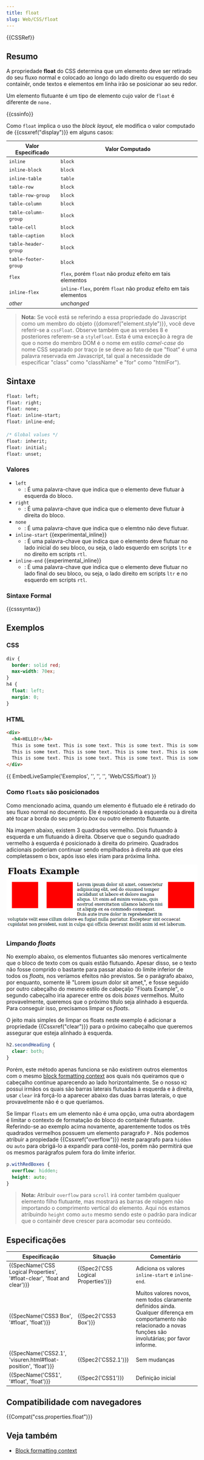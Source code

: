 ```yaml
---
title: float
slug: Web/CSS/float
---
```


{{CSSRef}}

## Resumo

A propriedade **float** do CSS determina que um elemento deve ser retirado do seu fluxo normal e colocado ao longo do lado direito ou esquerdo do seu containêr, onde textos e elementos em linha irão se posicionar ao seu redor.

Um elemento flutuante é um tipo de elemento cujo valor de `float` é diferente de `none.`

{{cssinfo}}

Como `float` implica o uso the _block layout,_ ele modifica o valor computado de {{cssxref("display")}} em alguns casos:

| Valor Especificado   | Valor Computado                                                  |
| -------------------- | ---------------------------------------------------------------- |
| `inline`             | `block`                                                          |
| `inline-block`       | `block`                                                          |
| `inline-table`       | `table`                                                          |
| `table-row`          | `block`                                                          |
| `table-row-group`    | `block`                                                          |
| `table-column`       | `block`                                                          |
| `table-column-group` | `block`                                                          |
| `table-cell`         | `block`                                                          |
| `table-caption`      | `block`                                                          |
| `table-header-group` | `block`                                                          |
| `table-footer-group` | `block`                                                          |
| `flex`               | `flex`, porém `float` não produz efeito em tais elementos        |
| `inline-flex`        | `inline-flex`, porém `float` não produz efeito em tais elementos |
| _other_              | _unchanged_                                                      |

> **Nota:** Se você está se referindo a essa propriedade do Javascript como um membro do objeto {{domxref("element.style")}}, você deve referir-se a `cssFloat`. Observe também que as versões 8 e posteriores referem-se a `styleFloat`. Esta é uma exceção à regra de que o nome do membro DOM é o nome em estilo _camel-case_ do nome CSS separado por traço (e se deve ao fato de que "float" é uma palavra reservada em Javascript, tal qual a necessidade de especificar "class" como "className" e "for" como "htmlFor").

## Sintaxe

```css
float: left;
float: right;
float: none;
float: inline-start;
float: inline-end;

/* Global values */
float: inherit;
float: initial;
float: unset;
```

### Valores

- `left`
  - : É uma palavra-chave que indica que o elemento deve flutuar à esquerda do bloco.
- `right`
  - : É uma palavra-chave que indica que o elemento deve flutuar à direita do bloco.
- `none`
  - : É uma palavra-chave que indica que o elemtno não deve flutuar.
- `inline-start` {{experimental_inline}}
  - : É uma palavra-chave que indica que o elemento deve flutuar no lado inicial do seu bloco, ou seja, o lado esquerdo em scripts `ltr` e no direito em scripts `rtl`.
- `inline-end` {{experimental_inline}}
  - : É uma palavra-chave que indica que o elemento deve flutuar no lado final do seu bloco, ou seja, o lado direito em scripts `ltr` e no esquerdo em scripts `rtl`.

### Sintaxe Formal

{{csssyntax}}

## Exemplos

### CSS

```css
div {
  border: solid red;
  max-width: 70ex;
}
h4 {
  float: left;
  margin: 0;
}
```

### HTML

```html
<div>
  <h4>HELLO!</h4>
  This is some text. This is some text. This is some text. This is some text.
  This is some text. This is some text. This is some text. This is some text.
  This is some text. This is some text. This is some text. This is some text.
</div>
```

{{ EmbedLiveSample('Exemplos', '', '', '', 'Web/CSS/float') }}

### Como `floats` são posicionados

Como mencionado acima, quando um elemento é flutuado ele é retirado do seu fluxo normal no documento. Ele é reposicionado à esquerda ou à direita até tocar a borda do seu próprio _box_ ou outro elemento flutuante.

Na imagem abaixo, existem 3 quadrados vermelho. Dois flutuando à esquerda e um flutuando à direita. Observe que o segundo quadrado vermelho à esquerda é posicionado à direita do primeiro. Quadrados adicionais poderiam continuar sendo empilhados à direita até que eles completassem o box, após isso eles iriam para próxima linha.

![](floats.png)

### Limpando _floats_

No exemplo abaixo, os elementos flutuantes são menores verticalmente que o bloco de texto com os quais estão flutuando. Apesar disso, se o texto não fosse comprido o bastante para passar abaixo do limite inferior de todos os _floats,_ nos veríamos efeitos não previstos. Se o parágrafo abaixo, por enquanto, somente lê "Lorem ipsum dolor sit amet,", e fosse seguido por outro cabeçalho do mesmo estilo de cabeçaljo "Floats Example", o segundo cabeçalho iria aparecer entre os dois _boxes_ vermelhos. Muito provavelmente, queremos que o próximo título seja alinhado à esquerda. Para conseguir isso, precisamos limpar os _floats_.

O jeito mais simples de limpar os floats neste exemplo é adicionar a propriedade {{Cssxref("clear")}} para o próximo cabeçalho que queremos assegurar que esteja alinhado à esquerda.

```css
h2.secondHeading {
  clear: both;
}
```

Porém, este método apenas funciona se não existirem outros elementos com o mesmo [block formatting context](/pt-BR/docs/Web/CSS/block_formatting_context) aos quais nós queiramos que o cabeçalho continue aparecendo ao lado horizontalmente. Se o nosso `H2` possui irmãos os quais são barras laterais flutuadas à esquerda e à direita, usar `clear` irá forçá-lo a aparecer abaixo das duas barras laterais, o que provavelmente não é o que queríamos.

Se limpar `floats` em um elemento não é uma opção, uma outra abordagem é limitar o contexto de formatação do bloco do containêr flutuante. Referindo-se ao exemplo acima novamente, aparentemente todos os três quadrados vermelhos possuem um elemento paragrafo `P` . Nós podemos atribuir a propiedade {{Cssxref("overflow")}} neste paragrafo para `hidden` ou `auto` para obrigá-lo a expandir para contê-los, porém não permitirá que os mesmos parágrafos pulem fora do limite inferior.

```css
p.withRedBoxes {
  overflow: hidden;
  height: auto;
}
```

> **Nota:** Atribuir `overflow` para `scroll` irá conter também qualquer elemento filho flutuante, mas mostrará as barras de rolagem não importando o comprimento vertical do elemento. Aqui nós estamos atribuindo `height` como `auto` mesmo sendo este o padrão para indicar que o containêr deve crescer para acomodar seu conteúdo.

## Especificações

| Especificação                                                             | Situação                            | Comentário                                                                                                                                                           |
| ------------------------------------------------------------------------- | ----------------------------------- | -------------------------------------------------------------------------------------------------------------------------------------------------------------------- |
| {{SpecName('CSS Logical Properties', '#float-clear', 'float and clear')}} | {{Spec2('CSS Logical Properties')}} | Adiciona os valores `inline-start` e `inline-end`.                                                                                                                   |
| {{SpecName('CSS3 Box', '#float', 'float')}}                               | {{Spec2('CSS3 Box')}}               | Muitos valores novos, nem todos claramente definidos ainda. Qualquer diferença em comportamento não relacionado a novas funções são involutárias; por favor informe. |
| {{SpecName('CSS2.1', 'visuren.html#float-position', 'float')}}            | {{Spec2('CSS2.1')}}                 | Sem mudanças                                                                                                                                                         |
| {{SpecName('CSS1', '#float', 'float')}}                                   | {{Spec2('CSS1')}}                   | Definição inicial                                                                                                                                                    |

## Compatibilidade com navegadores

{{Compat("css.properties.float")}}

## Veja também

- [Block formatting context](/pt-BR/docs/Web/CSS/block_formatting_context)
